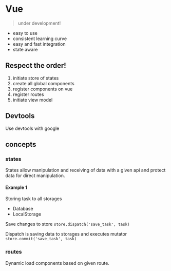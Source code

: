 # Vue

> under development!

 - easy to use
 - consistent learning curve
 - easy and fast integration
 - state aware

## Respect the order!

 1. initiate store of states
 2. create all global components
 3. register components on vue
 4. register routes
 5. initiate view model

## Devtools

Use devtools with google

## concepts

### states

States allow manipulation and receiving of data with a given api and protect data for direct manipulation.

#### Example 1

Storing task to all storages

 - Database
 - LocalStorage

Save changes to store `store.dispatch('save_task', task)`

Dispatch is saving data to storages and executes mutator `store.commit('save_task', task)`

### routes

Dynamic load components based on given route.
